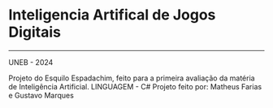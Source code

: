 # Inteligencia Artifical de Jogos Digitais 
----

UNEB - 2024

Projeto do Esquilo Espadachim, feito para a primeira avaliação da matéria de Inteligência Artificial.
LINGUAGEM - C# 
Projeto feito por: Matheus Farias e Gustavo Marques 

